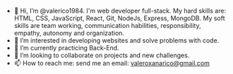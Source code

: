 - 👋 Hi, I’m @valerico1984. I'm web developer full-stack.
My hard skills are: HTML, CSS, JavaScript, React, Git, NodeJs, Express, MongoDB.
My soft skills are team working, communication habilities, responsibility, empathy, autonomy and organization.
- 👀 I’m interested in developing websites and solve problems with code.
- 🌱 I’m currently practicing Back-End.
- 💞️ I’m looking to collaborate on projects and new challenges.
- 📫 How to reach me: send me an email: valeroxanarico@gmail.com

<!---
valerico1984/valerico1984 is a ✨ special ✨ repository because its `README.md` (this file) appears on your GitHub profile.
You can click the Preview link to take a look at your changes.
--->
